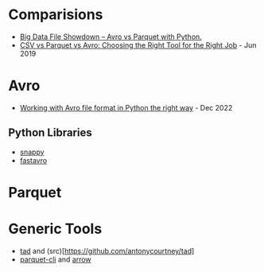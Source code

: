 # Comparisions
- [Big Data File Showdown – Avro vs Parquet with Python.](https://www.confessionsofadataguy.com/big-data-file-showdown-avro-vs-parquet-with-python/) 
- [CSV vs Parquet vs Avro: Choosing the Right Tool for the Right Job](https://medium.com/ssense-tech/csv-vs-parquet-vs-avro-choosing-the-right-tool-for-the-right-job-79c9f56914a8) - Jun 2019 

# Avro
- [Working with Avro file format in Python the right way](https://importidea.dev/working-with-avro-file-format-in-python-the-right-way) - Dec 2022

## Python Libraries
- [snappy](https://pypi.org/project/python-snappy/)
- [fastavro](https://fastavro.readthedocs.io/en/latest/)

# Parquet

# Generic Tools
- [tad](https://www.tadviewer.com/) and (src)[https://github.com/antonycourtney/tad]
- [parquet-cli](https://github.com/chhantyal/parquet-cli) and [arrow](https://arrow.apache.org/docs/python/parquet.html) 


